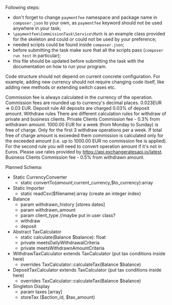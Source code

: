 Following steps:
- don't forget to change `paymentfee` namespace and package name in `composer.json`
 to your own, as `paymentfee` keyword should not be used anywhere in your task;
- `\paymentfee\CommissionTask\Service\Math` is an example class provided for the skeleton and could or could not be used by your preference;
- needed scripts could be found inside `composer.json`;
- before submitting the task make sure that all the scripts pass (`composer run test` in particular);
- this file should be updated before submitting the task with the documentation on how to run your program.



Code structure should not depend on current concrete configuration. For example, adding new currency should not require changing code itself, like adding new methods or extending switch cases etc.



Commission fee is always calculated in the currency of the operation.
Commission fees are rounded up to currency's decimal places. 0.023EUR => 0.03 EUR.
Deposit rule
    All deposits are charged 0.03% of deposit amount.
Withdraw rules
    There are different calculation rules for withdraw of private and business clients.
Private Clients
    Commission fee - 0.3% from withdrawn amount.
    1000.00 EUR for a week (from Monday to Sunday) is free of charge. Only for the first 3 withdraw operations per a week.
    If total free of charge amount is exceeded them commission is calculated only for the exceeded amount (i.e. up to 1000.00 EUR no commission fee is applied).
    For the second rule you will need to convert operation amount if it's not in Euros. Please use rates provided by https://api.exchangeratesapi.io/latest.
Business Clients
    Commission fee - 0.5% from withdrawn amount.



Planned Schema:
- Static CurrencyConverter
    - static convertTo($amount,$current_currency,$to_currency):array
- Static Importer
    - static readCsv($filename):array (create an integer index)
- Balance
    - param withdrawn_history [stores dates]
    - param withdrawn_amount
    - param client_type //maybe put in user class?
    - withdraw
    - deposit
- Abstract TaxCalculator
    - static calculate(Balance $balance): float
    - private meetsDailyWithdrawalCriteria
    - private meetsWithdrawnAmountCriteria
- WithdrawTaxCalculator extends TaxCalculator (put tax conditions inside here)
    - overrides TaxCalculator::calculateTax(Balance $balance)
- DepositTaxCalculator extends TaxCalculator (put tax conditions inside here)
    - overrides TaxCalculator::calculateTax(Balance $balance)
- Singleton Display
    - param taxes [array]
    - storeTax ($action_id, $tax_amount)